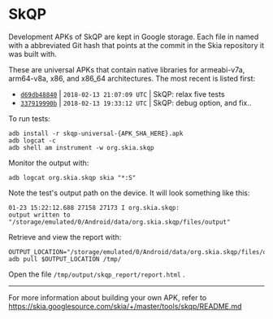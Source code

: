SkQP
====

Development APKs of SkQP are kept in Google storage.  Each file in named
with a abbreviated Git hash that points at the commit in the Skia repository it
was built with.

These are universal APKs that contain native libraries for armeabi-v7a,
arm64-v8a, x86, and x86\_64 architectures. The most recent is listed first:

<!--
TZ='' git log \
-\-date='format-local:%Y-%m-%d %H:%M:%S %Z' -5 origin/skqp/dev \
-\-format='  * [`%h`](https://storage.googleapis.com/skia-skqp/skqp-universal-%h.apk)%n    | `%cd` | %<(30,trunc)%s'
-->

  * [`d69db48840`](https://storage.googleapis.com/skia-skqp/skqp-universal-d69db48840.apk)
    | `2018-02-13 21:07:09 UTC` | SkQP: relax five tests
  * [`337919990b`](https://storage.googleapis.com/skia-skqp/skqp-universal-337919990b.apk)
    | `2018-02-13 19:33:12 UTC` | SkQP:  debug option, and fix..

To run tests:

    adb install -r skqp-universal-{APK_SHA_HERE}.apk
    adb logcat -c
    adb shell am instrument -w org.skia.skqp

Monitor the output with:

    adb logcat org.skia.skqp skia "*:S"

Note the test's output path on the device.  It will look something like this:

    01-23 15:22:12.688 27158 27173 I org.skia.skqp:
    output written to "/storage/emulated/0/Android/data/org.skia.skqp/files/output"

Retrieve and view the report with:

    OUTPUT_LOCATION="/storage/emulated/0/Android/data/org.skia.skqp/files/output"
    adb pull $OUTPUT_LOCATION /tmp/

Open the file `/tmp/output/skqp_report/report.html` .

* * *

For more information about building your own APK, refer to
https://skia.googlesource.com/skia/+/master/tools/skqp/README.md
